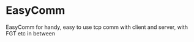 # EasyComm
EasyComm for handy, easy to use tcp comm with client and server, with FGT etc in between 
